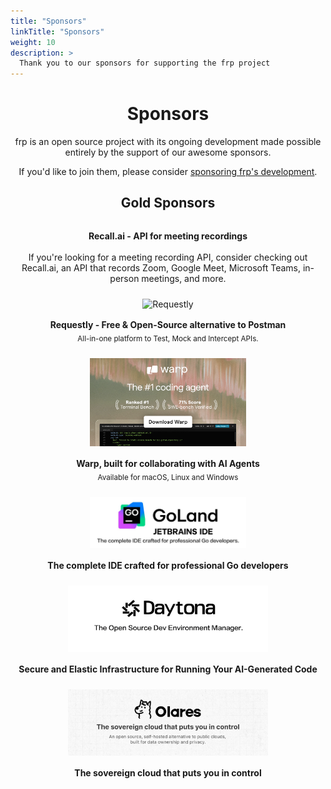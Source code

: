 ```yaml
---
title: "Sponsors"
linkTitle: "Sponsors"
weight: 10
description: >
  Thank you to our sponsors for supporting the frp project
---
```


# Sponsors

frp is an open source project with its ongoing development made possible entirely by the support of our awesome sponsors.

If you'd like to join them, please consider [sponsoring frp's development](https://github.com/sponsors/fatedier).

## Gold Sponsors

<div class="sponsors-section">
  <div class="row">
    <div class="col-md-4">
      <p align="center">
        <a href="https://www.recall.ai/?utm_source=github&utm_medium=sponsorship&utm_campaign=fatedier-frp" target="_blank">
          <b>Recall.ai - API for meeting recordings</b><br>
          <br>
          <span>If you're looking for a meeting recording API, consider checking out Recall.ai, an API that records Zoom, Google Meet, Microsoft Teams, in-person meetings, and more.</span>
        </a>
      </p>
    </div>
    <div class="col-md-4">
      <p align="center">
        <a href="https://requestly.com/?utm_source=github&utm_medium=partnered&utm_campaign=frp" target="_blank">
          <img width="250px" src="https://github.com/user-attachments/assets/24670320-997d-4d62-9bca-955c59fe883d" alt="Requestly">
          <br>
          <b>Requestly - Free & Open-Source alternative to Postman</b>
          <br>
          <sub>All-in-one platform to Test, Mock and Intercept APIs.</sub>
        </a>
      </p>
    </div>
    <div class="col-md-4">
      <p align="center">
        <a href="https://go.warp.dev/frp" target="_blank">
          <img width="250px" src="https://raw.githubusercontent.com/warpdotdev/brand-assets/refs/heads/main/Github/Sponsor/Warp-Github-LG-01.png" alt="Warp">
          <br>
          <b>Warp, built for collaborating with AI Agents</b>
          <br>
          <sub>Available for macOS, Linux and Windows</sub>
        </a>
      </p>
    </div>
  </div>

  <div class="row justify-content-center">
    <div class="col-md-4">
      <p align="center">
        <a href="https://jb.gg/frp" target="_blank">
          <img width="250px" src="https://raw.githubusercontent.com/fatedier/frp/dev/doc/pic/sponsor_jetbrains.jpg" alt="JetBrains">
          <br>
          <b>The complete IDE crafted for professional Go developers</b>
        </a>
      </p>
    </div>
  </div>

  <div class="row justify-content-center">
    <div class="col-md-6">
      <p align="center">
        <a href="https://github.com/daytonaio/daytona" target="_blank">
          <img width="320px" src="https://raw.githubusercontent.com/fatedier/frp/dev/doc/pic/sponsor_daytona.png" alt="Daytona">
          <br>
          <b>Secure and Elastic Infrastructure for Running Your AI-Generated Code</b>
        </a>
      </p>
    </div>
    <div class="col-md-6">
      <p align="center">
        <a href="https://github.com/beclab/Olares" target="_blank">
          <img width="320px" src="https://raw.githubusercontent.com/fatedier/frp/dev/doc/pic/sponsor_olares.jpeg" alt="Olares">
          <br>
          <b>The sovereign cloud that puts you in control</b>
        </a>
      </p>
    </div>
  </div>
</div>


<style>
main {
  padding-top: 6rem;
  max-width: 800px;
  margin: 0 auto;
  text-align: center;
}

.sponsors-section {
  margin: 2rem 0;
}


.sponsors-section p {
  margin: 0.5rem 0;
}

.sponsors-section img {
  max-width: 100%;
  height: auto;
  margin: 1rem 0;
}


.sponsors-section a {
  text-decoration: none;
  color: inherit;
}

.sponsors-section a:hover {
  text-decoration: none;
}

h1, h2, h3 {
  text-align: center;
}

p {
  text-align: center;
}
</style>
